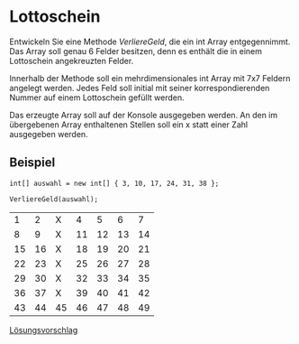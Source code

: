 # Lottoschein
 Entwickeln Sie eine Methode *VerliereGeld*, die ein int Array entgegennimmt. Das Array soll genau 6 Felder besitzen, denn es enthält die in einem Lottoschein angekreuzten Felder.

 Innerhalb der Methode soll ein mehrdimensionales int Array mit 7x7 Feldern angelegt werden. Jedes Feld soll initial mit seiner korrespondierenden Nummer auf einem Lottoschein gefüllt werden.

Das erzeugte Array soll auf der Konsole ausgegeben werden. An den im übergebenen Array enthaltenen Stellen soll ein x statt einer Zahl ausgegeben werden.

## Beispiel
```int[] auswahl = new int[] { 3, 10, 17, 24, 31, 38 };```

```VerliereGeld(auswahl);```

<table><tr><td>1</td><td>2</td><td>X</td><td>4</td><td>5</td><td>6</td><td>7</td></tr><tr><td>8</td><td>9</td><td>X</td><td>11</td><td>12</td><td>13</td><td>14</td></tr><tr><td>15</td><td>16</td><td>X</td><td>18</td><td>19</td><td>20</td><td>21</td></tr><tr><td>22</td><td>23</td><td>X</td><td>25</td><td>26</td><td>27</td><td>28</td></tr><tr><td>29</td><td>30</td><td>X</td><td>32</td><td>33</td><td>34</td><td>35</td></tr><tr><td>36</td><td>37</td><td>X</td><td>39</td><td>40</td><td>41</td><td>42</td></tr><tr><td>43</td><td>44</td><td>45</td><td>46</td><td>47</td><td>48</td><td>49</td></tr></table>

[Lösungsvorschlag](https://gist.github.com/gsoTH/58ccbbfa569b71484a0267ac81629bd9)
